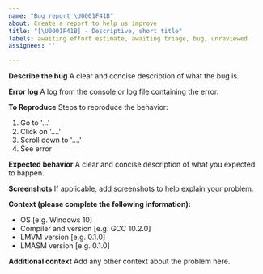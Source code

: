 ```yaml
---
name: "Bug report \U0001F41B"
about: Create a report to help us improve
title: "[\U0001F41B] - Descriptive, short title"
labels: awaiting effort estimate, awaiting triage, bug, unreviewed
assignees: ''

---
```


**Describe the bug**
A clear and concise description of what the bug is.

**Error log**
A log from the console or log file containing the error.

**To Reproduce**
Steps to reproduce the behavior:
1. Go to '...'
2. Click on '....'
3. Scroll down to '....'
4. See error

**Expected behavior**
A clear and concise description of what you expected to happen.

**Screenshots**
If applicable, add screenshots to help explain your problem.

**Context (please complete the following information):**
- OS [e.g. Windows 10]
- Compiler and version [e.g. GCC 10.2.0]
- LMVM version [e.g. 0.1.0]
- LMASM version [e.g. 0.1.0]

**Additional context**
Add any other context about the problem here.
